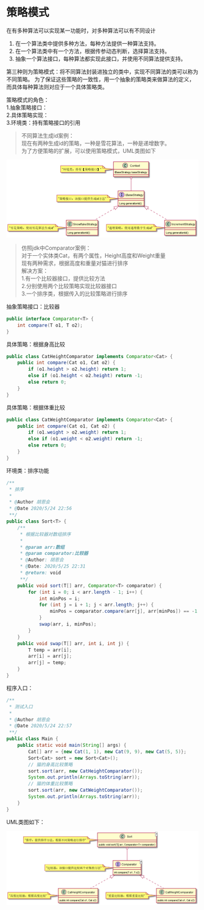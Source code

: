 # 策略模式

在有多种算法可以实现某一功能时，对多种算法可以有不同设计
1. 在一个算法类中提供多种方法，每种方法提供一种算法支持。
2. 在一个算法类中有一个方法，根据传参动态判断，选择算法支持。
3. 抽象一个算法接口，每种算法都实现此接口，并使用不同算法提供支持。

第三种则为策略模式：将不同算法封装进独立的类中，实现不同算法的类可以称为不同策略。
为了保证这些策略的一致性，用一个抽象的策略类来做算法的定义，而具体每种算法则对应于一个具体策略类。

策略模式的角色：     
1.抽象策略接口：     
2.具体策略实现：     
3.环境类：持有策略接口的引用    

> 不同算法生成id案例：   
现在有两种生成id的策略，一种是雪花算法，一种是递增数字。   
为了方便策略的扩展，可以使用策略模式，UML类图如下   

![Alt](./img/strategy.png)    

> 仿照jdk中Comparator案例：    
对于一个实体类Cat，有两个属性，Height高度和Weight重量    
现有两种需求，根据高度和重量对猫进行排序    
解决方案：    
1.有一个比较器接口，提供比较方法   
2.分别使用两个比较策略实现比较器接口    
3.一个排序类，根据传入的比较策略进行排序    

抽象策略接口：比较器     
```java
public interface Comparator<T> {
    int compare(T o1, T o2);
}
```
具体策略：根据身高比较    
```java
public class CatHeightComparator implements Comparator<Cat> {
    public int compare(Cat o1, Cat o2) {
        if (o1.height > o2.height) return 1;
        else if (o1.height < o2.height) return -1;
        else return 0;
    }
}
```
具体策略：根据体重比较      
```java
public class CatWeightComparator implements Comparator<Cat> {
    public int compare(Cat o1, Cat o2) {
        if (o1.weight > o2.weight) return 1;
        else if (o1.weight < o2.weight) return -1;
        else return 0;
    }
}
```
环境类：排序功能     
```java
/**
 * 排序
 *
 * @Author 胡恩会
 * @Date 2020/5/24 22:56
 **/
public class Sort<T> {
    /**
     * 根据比较器对数组排序
     *
     * @param arr:数组
     * @param comparator:比较器
     * @Author: 胡恩会
     * @Date: 2020/5/25 22:31
     * @return: void
     **/
    public void sort(T[] arr, Comparator<T> comparator) {
        for (int i = 0; i < arr.length - 1; i++) {
            int minPos = i;
            for (int j = i + 1; j < arr.length; j++) {
                minPos = comparator.compare(arr[j], arr[minPos]) == -1 ? j : minPos;
            }
            swap(arr, i, minPos);
        }
    }
    public void swap(T[] arr, int i, int j) {
        T temp = arr[i];
        arr[i] = arr[j];
        arr[j] = temp;
    }
}
```
程序入口：     
```java
/**
 * 测试入口
 *
 * @Author 胡恩会
 * @Date 2020/5/24 22:57
 **/
public class Main {
    public static void main(String[] args) {
        Cat[] arr = {new Cat(1, 1), new Cat(9, 9), new Cat(5, 5)};
        Sort<Cat> sort = new Sort<Cat>();
        // 猫的身高比较策略
        sort.sort(arr, new CatHeightComparator());
        System.out.println(Arrays.toString(arr));
        // 猫的体重比较策略
        sort.sort(arr, new CatWeightComparator());
        System.out.println(Arrays.toString(arr));
    }
}
```   
   
UML类图如下：   

![Alt](./img/ComparatorStrategy.png)